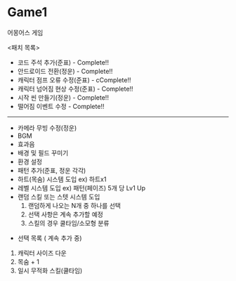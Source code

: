 # Game1
어몽어스 게임

<패치 목록>

- 코드 주석 추가(준표) - Complete!!
- 안드로이드 전환(정운) - Complete!!
- 캐릭터 점프 오류 수정(준표) - cComplete!!
- 캐릭터 넘어짐 현상 수정(준표) - Complete!! 
- 시작 씬 만들기(정운) - Complete!!
- 떨어짐 이벤트 수정 - Complete!!
------------------------------------------

- 카메라 무빙 수정(정운)
- BGM
- 효과음
- 배경 및 필드 꾸미기
- 환경 설정
- 패턴 추가(준표, 정운 각각)
- 하트(목숨) 시스템 도입 ex) 하트x1
- 레벨 시스템 도입 ex) 패턴(페이즈) 5개 당 Lv1 Up
- 랜덤 스킬 또는 스텟 시스템 도입
  1) 랜덤하게 나오는 N개 중 하나를 선택
  2) 선택 사항은 계속 추가할 예정
  3) 스킬의 경우 쿨타임/소모형 분류

* 선택 목록 ( 계속 추가 중)
1. 캐릭터 사이즈 다운
2. 목숨 + 1
3. 일시 무적화 스킬(쿨타임)


